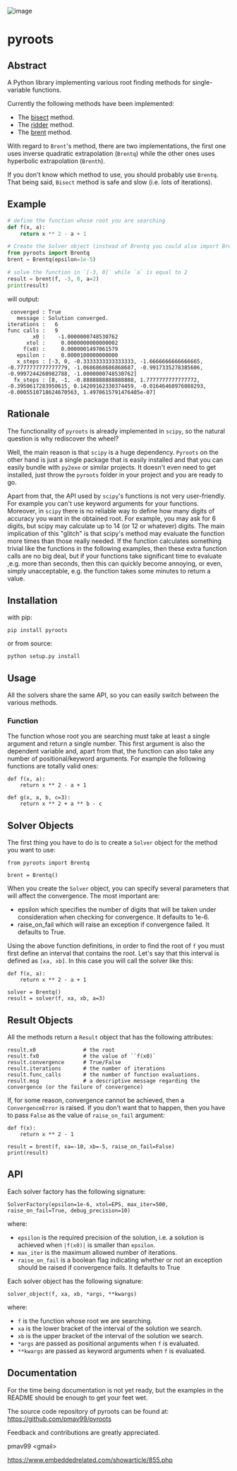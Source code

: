 ![image](https://travis-ci.org/pmav99/pyroots.svg?branch=master%0A%20:target:%20https://travis-ci.org/pmav99/pyroots)

pyroots
=======

Abstract
--------

A Python library implementing various root finding methods for
single-variable functions.

Currently the following methods have been implemented:

-   The [bisect](http://en.wikipedia.org/wiki/Bisection_method) method.
-   The [ridder](http://en.wikipedia.org/wiki/Ridders%27_method) method.
-   The [brent](http://en.wikipedia.org/wiki/Brent%27s_method) method.

With regard to `Brent`'s method, there are two implementations, the
first one uses inverse quadratic extrapolation (`Brentq`) while the
other ones uses hyperbolic extrapolation (`Brenth`).

If you don't know which method to use, you should probably use `Brentq`.
That being said, `Bisect` method is safe and slow (i.e. lots of iterations).

Example
-------

```python
# define the function whose root you are searching
def f(x, a):
    return x ** 2 - a + 1

# Create the Solver object (instead of Brentq you could also import Brenth/Ridder/Bisect)
from pyroots import Brentq
brent = Brentq(epsilon=1e-5)

# solve the function in `[-3, 0]` while `a` is equal to 2
result = brent(f, -3, 0, a=2)
print(result)
```

will output:

```
 converged : True
   message : Solution converged.
iterations :   6
func calls :   9
        x0 :    -1.0000000748530762
      xtol :     0.0000000000000002
     f(x0) :     0.0000001497061579
   epsilon :     0.0000100000000000
   x_steps : [-3, 0, -0.3333333333333333, -1.6666666666666665, -0.7777777777777779, -1.0686868686868687, -0.9917335278385606, -0.9997244260982788, -1.0000000748530762]
  fx_steps : [8, -1, -0.8888888888888888, 1.7777777777777772, -0.3950617283950615, 0.14209162330374459, -0.01646460976088293, -0.0005510718624670563, 1.4970615791476405e-07]
```

Rationale
---------

The functionality of `pyroots` is already implemented in `scipy`, so the
natural question is why rediscover the wheel?

Well, the main reason is that `scipy` is a huge dependency. `Pyroots` on
the other hand is just a single package that is easily installed and
that you can easily bundle with `py2exe` or similar projects. It doesn't
even need to get installed, just throw the `pyroots` folder in your
project and you are ready to go.

Apart from that, the API used by `scipy`'s functions is not very
user-friendly. For example you can't use keyword arguments for your
functions. Moreover, in `scipy` there is no reliable way to define how
many digits of accuracy you want in the obtained root. For example, you
may ask for 6 digits, but scipy may calculate up to 14 (or 12 or
whatever) digits. The main implication of this "glitch" is that scipy's
method may evaluate the function more times than those really needed. If
the function calculates something trivial like the functions in the
following examples, then these extra function calls are no big deal, but
if your functions take significant time to evaluate ,e.g. more than
seconds, then this can quickly become annoying, or even, simply
unacceptable, e.g. the function takes some minutes to return a value.

Installation
------------

with pip:

    pip install pyroots

or from source:

    python setup.py install

Usage
-----

All the solvers share the same API, so you can easily switch between the
various methods.

### Function

The function whose root you are searching must take at least a single
argument and return a single number. This first argument is also the
dependent variable and, apart from that, the function can also take any
number of positional/keyword arguments. For example the following
functions are totally valid ones:

    def f(x, a):
        return x ** 2 - a + 1

    def g(x, a, b, c=3):
        return x ** 2 + a ** b - c

Solver Objects
--------------

The first thing you have to do is to create a `Solver` object for the
method you want to use:

    from pyroots import Brentq

    brent = Brentq()

When you create the `Solver` object, you can specify several parameters
that will affect the convergence. The most important are:

-   epsilon which specifies the number of digits that will be taken
    under consideration when checking for convergence. It defaults to
    1e-6.
-   raise\_on\_fail which will raise an exception if convergence failed.
    It defaults to True.

Using the above function definitions, in order to find the root of `f`
you must first define an interval that contains the root. Let's say that
this interval is defined as `[xa, xb]`. In this case you will call the
solver like this:

    def f(x, a):
        return x ** 2 - a + 1

    solver = Brentq()
    result = solver(f, xa, xb, a=3)

Result Objects
--------------

All the methods return a `Result` object that has the following
attributes:

    result.x0               # the root
    result.fx0              # the value of ``f(x0)`
    result.convergence      # True/False
    result.iterations       # the number of iterations
    result.func_calls       # the number of function evaluations.
    result.msg              # a descriptive message regarding the convergence (or the failure of convergence)

If, for some reason, convergence cannot be achieved, then a
`ConvergenceError` is raised. If you don't want that to happen, then you
have to pass `False` as the value of `raise_on_fail` argument:

    def f(x):
        return x ** 2 - 1

    result = brent(f, xa=-10, xb=-5, raise_on_fail=False)
    print(result)

API
---

Each solver factory has the following signature:

    SolverFactory(epsilon=1e-6, xtol=EPS, max_iter=500, raise_on_fail=True, debug_precision=10)

where:

-   `epsilon` is the required precision of the solution, i.e. a solution
    is achieved when `|f(x0)|` is smaller than `epsilon`.
-   `max_iter` is the maximum allowed number of iterations.
-   `raise_on_fail` is a boolean flag indicating whether or not an
    exception should be raised if convergence fails. It defaults to True

Each solver object has the following signature:

    solver_object(f, xa, xb, *args, **kwargs)

where:

-   `f` is the function whose root we are searching.
-   `xa` is the lower bracket of the interval of the solution we search.
-   `xb` is the upper bracket of the interval of the solution we search.
-   `*args` are passed as positional arguments when `f` is evaluated.
-   `**kwargs` are passed as keyword arguments when `f` is evaluated.

Documentation
-------------

For the time being documentation is not yet ready, but the examples in
the README should be enough to get your feet wet.

The source code repository of pyroots can be found at:
<https://github.com/pmav99/pyroots>

Feedback and contributions are greatly appreciated.

pmav99 \<gmail\>

<https://www.embeddedrelated.com/showarticle/855.php>
